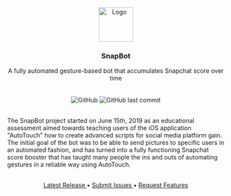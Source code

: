 <!-- PROJECT LOGO -->


<br />
<p align="center">
  <a href="https://github.com/curv3ball/snapbot">
    <img src="https://cdn1.iconfinder.com/data/icons/snapchat-ui-colored-2/48/JD-02-512.png" alt="Logo" width="80" height="80">
  </a>

  <h3 align="center">SnapBot</h3>

  <p align="center">
    A fully automated gesture-based bot that accumulates Snapchat score over time
    <br />
	<br />
	<br />
	<img alt="GitHub" src="https://img.shields.io/github/downloads/curv3ball/snapbot/total.svg">
	<img alt="GitHub last commit" src="https://img.shields.io/github/last-commit/curv3ball/snapbot.svg">
  </p>
</p>

<p align="left">
<br />
The SnapBot project started on June 15th, 2019 as an educational assessment aimed towards teaching users of the iOS application "AutoTouch" how to create advanced scripts for social media platform gain.
The initial goal of the bot was to be able to send pictures to specific users in an automated fashion, and has turned into a fully functioning Snapchat score booster that has taught many people the ins and outs of automating gestures in a reliable way using AutoTouch.
</p>

<p align="center">
<br />
<a href="https://github.com/curv3ball/snapbot/releases">Latest Release </a>•
<a href="https://github.com/curv3ball/snapbot/issues">Submit Issues  </a>•
<a href="https://discord.gg/w6sAkQg">Request Features</a>
<p>
